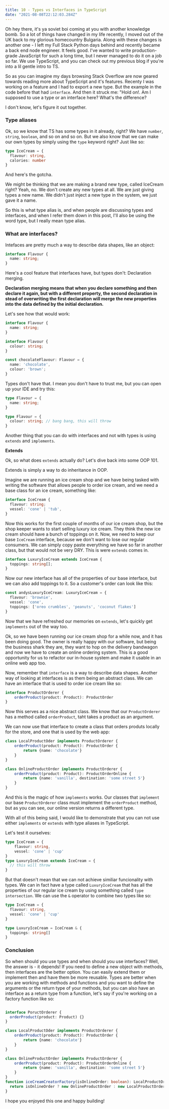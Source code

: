 ```yaml
---
title: 10 - Types vs Interfaces in TypeScript
date: "2021-08-08T22:12:03.284Z"
---
```


Oh hey there, it's ya soviet boi coming at you with another knowledge bomb. So a lot of things have changed in my life recently, I moved out of the UK back to my glorious homecountry Bulgaria. Along with these changes is another one - I left my Full Stack Python days behind and recently became a back end node engineer. It feels good. I've wanted to write production-grade JavaScript for such a long time, but I never managed to do it on a job so far. We use TypeScript, and you can check out my previous blog if you're into a lil gentle intro to TS.

So as you can imagine my days browsing Stack Overflow are now geared towards reading more about TypeScript and it's features. Recenty I was working on a feature and I had to export a new type. But the example in the code before that had `interface`. And then it struck me: "Hold on!. Am I supposed to use a type or an interface here? What's the difference? 

I don't know, let's figure it out together.

### Type aliases

Ok, so we know that TS has some types in it already, right? We have `number`, `string`, `boolean`, and so on and so on. But we also know that we can make our own types by simply using the `type` keyword right? Just like so:

```typescript
type IceCream = {
  flavour: string,
  calories: number
}
```

And here's the gotcha.

We might be thinking that we are making a brand new type, called IceCream right? Yeah, no. We don't create any new types at all. We are just giving types a new name. We didn't just inject a new type in the system, we just gave it a name.

So this is what type alias is, and when people are discussing types and interfaces, and when I refer them down in this post, I'll also be using the word type, but I really mean type alias.

### What are interfaces?

Intefaces are pretty much a way to describe data shapes, like an object:

```typescript
interface Flavour {
  name: string;
}
```

Here's a cool feature that interfaces have, but types don't: Declaration merging.

**Declaration merging means that when you declare something and then declare it again, but with a different property, the second declaration in stead of overwriting the first declaration will merge the new properties into the data defined by the initial declaration.**

Let's see how that would work:

```typescript
interface Flavour {
  name: string;
}

interface Flavour {
  colour: string;
}

const chocolateFlavour: Flavour = {
  name: 'chocolate',
  colour: 'brown';
}
```

Types don't have that. I mean you don't have to trust me, but you can open up your IDE and try this:

```typescript
type Flavour = {
  name: string;
}

type Flavour = {
  colour: string; // bang bang, this will throw
}
```

Another thing that you can do with interfaces and not with types is using `extends` and `implements`.

**Extends**

Ok, so what does `extends` actually do? Let's dive back into some OOP 101.

Extends is simply a way to do inheritance in OOP.

Imagine we are running an ice cream shop and we have being tasked with writing the software that allows people to order ice cream, and we need a base class for an ice cream, something like:

```typescript
interface IceCream {
  flavour: string;
  vessel: 'cone' | 'tub',
}
```

Now this works for the first couple of months of our ice cream shop, but the shop keeper wants to start selling luxury ice cream. They think the new ice cream should have a bunch of toppings on it. Now, we need to keep our base `IceCream` interface, because we don't want to lose our regular consumers. We can simply copy paste everything we have so far in another class, but that would not be very DRY. This is were `extends` comes in.

```typescript
interface LuxuryIceCream extends IceCream {
  toppings: string[];
}
```

Now our new interface has all of the properties of our base interface, but we can also add toppings to it. So a customer's order can look like this:

```typescript
const andysLuxuryIceCream: LuxuryIceCream = {
  flavour: 'brownie',
  vessel: 'cone',
  toppings: ['oreo crumbles', 'peanuts', 'coconut flakes']
}
```

Now that we have refreshed our memories on `extends`, let's quickly get `implements` out of the way too.

Ok, so we have been running our ice cream shop for a while now, and it has been doing good. The owner is really happy with our software, but being the business shark they are, they want to hop on the delivery bandwagon and now we have to create an online ordering system. This is a good opportunity for us to refactor our in-house system and make it usable in an online web app too. 

Now, remember that `interface` is a way to describe data shapes. Another way of looking at interfaces is as them being an abstract class. We can have an interface that is used to order ice cream like so:

```typescript
interface ProductOrderer {
    orderProduct(product: Product): ProductOrder
}
```

Now this serves as a nice abstract class. We know that our `ProductOrderer` has a method called `orderProduct`, taht takes a product as an argument.

We can now use that interface to create a class that orders produts locally for the store, and one that is used by the web app:

```typescript
class LocalProductOder implements ProductOrderer {
    orderProduct(product: Product): ProductOrder {
        return {name: 'chocolate'}
    }
}

class OnlineProductOrder implements ProductOrderer {
    orderProduct(product: Product): ProductOrderOnline {
        return {name: 'vanilla', destination: 'some street 5'}
    }
}
```

And this is the magic of how `implements` works. Our classes that `implement` our base `ProductOrderer` class must implement the `orderProduct` method, but as you can see, our online version returns a different type. 

With all of this being said, I would like to demonstrate that you can not use either `implements` or `extends` with type aliases in TypeScript.

Let's test it ourselves:

```typescript
type IceCream = {
    flavour: string,
    vessel: 'cone' | 'cup'
}
type LuxuryIceCream extends IceCream = {
  // this will throw
}
```

But that doesn't mean that we can not achieve similiar funcionality with types. We can in fact have a type called `LuxuryIceCream` that has all the properties of our regular ice cream by using something called `type intersection`. We can use the `&` operator to combine two types like so:

```typescript
type IceCream = {
  flavour: string,
  vessel: 'cone' | 'cup'
}

type LuxuryIceCream = IceCream & {
  toppings: string[]
}
```

### Conclusion

So when should you use types and when should you use interfaces? Well, the answer is - it depends!
If you need to define a new object with methods, then interfaces are the better option. You can easily extend them or implement then and have them be more reusable.
Types are better when you are working with methods and functions and you want to define the arguments or the return type of your methods, but you can also have an interface as a return type from a function, let's say if you're working on a factory function like so:

```typescript

interface PoructOrderer {
  orderProduct(product: Product) {}
}

class LocalProductOder implements ProductOrderer {
    orderProduct(product: Product): ProductOrder {
        return {name: 'chocolate'}
    }
}

class OnlineProductOrder implements ProductOrderer {
    orderProduct(product: Product): ProductOrderOnline {
        return {name: 'vanilla', destination: 'some street 5'}
    }
}
function iceCreamCreatorFactory(isOnlineOrder: boolean): LocalProductOrder  | OnlineProductOrder {
  return isOnlineOrder ? new OnlineProductOrder : new LocalProductOrder;
} 
```
I hope you enjoyed this one and happy building!

